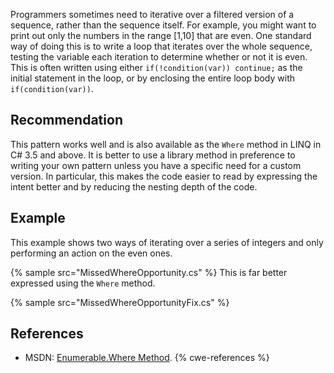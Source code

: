 Programmers sometimes need to iterative over a filtered version of a sequence, rather than the sequence itself. For example, you might want to print out only the numbers in the range \[1,10\] that are even. One standard way of doing this is to write a loop that iterates over the whole sequence, testing the variable each iteration to determine whether or not it is even. This is often written using either `if(!condition(var)) continue;` as the initial statement in the loop, or by enclosing the entire loop body with `if(condition(var))`.


## Recommendation
This pattern works well and is also available as the `Where` method in LINQ in C\# 3.5 and above. It is better to use a library method in preference to writing your own pattern unless you have a specific need for a custom version. In particular, this makes the code easier to read by expressing the intent better and by reducing the nesting depth of the code.


## Example
This example shows two ways of iterating over a series of integers and only performing an action on the even ones.

{% sample src="MissedWhereOpportunity.cs" %}
This is far better expressed using the `Where` method.

{% sample src="MissedWhereOpportunityFix.cs" %}

## References
* MSDN: [Enumerable.Where Method](http://msdn.microsoft.com/en-us/library/system.linq.enumerable.where.aspx).
{% cwe-references %}
